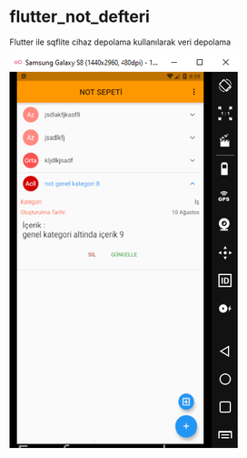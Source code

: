 # flutter_not_defteri
Flutter ile sqflite cihaz depolama kullanılarak veri depolama

![Alt Text](https://github.com/Mehmeteminsahan/flutter_not_defteri/blob/main/Screen/anaEkranNotDetay.png)


